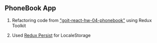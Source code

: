 ## PhoneBook App

1. Refactoring code from
["goit-react-hw-04-phonebook"](https://github.com/kyr13nko/goit-react-hw-04-phonebook)
using Redux Toolkit

2. Used [Redux Persist](https://redux-toolkit.js.org/usage/usage-guide#use-with-redux-persist) for LocaleStorage
